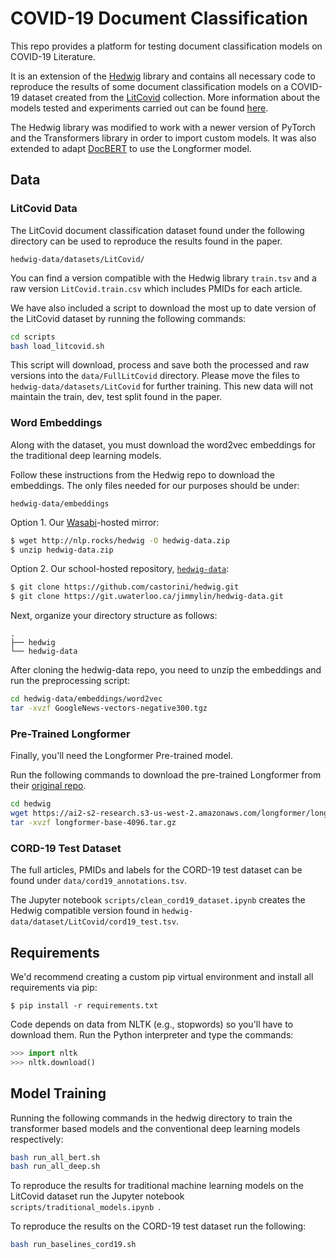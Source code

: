 # COVID-19 Document Classification

This repo provides a platform for testing document classification models on COVID-19 Literature. 

It is an extension of the [Hedwig](https://github.com/castorini/hedwig) library and contains all necessary code to reproduce the results of some document classification models on a COVID-19 dataset created from the [LitCovid](https://www.ncbi.nlm.nih.gov/research/coronavirus/) collection. More information about the models tested and experiments carried out can be found [here]().

The Hedwig library was modified to work with a newer version of PyTorch and the Transformers library in order to import custom models. It was also extended to adapt [DocBERT](https://arxiv.org/abs/1904.08398) to use the Longformer model.

## Data

### LitCovid Data

The LitCovid document classification dataset found under the following directory can be used to reproduce the results found in the paper. 

```
hedwig-data/datasets/LitCovid/
```

You can find a version compatible with the Hedwig library `train.tsv` and a raw version  `LitCovid.train.csv` which includes PMIDs for each article.

We have also included a script to download the most up to date version of the LitCovid dataset by running the following commands:
 
```bash
cd scripts
bash load_litcovid.sh
```

This script will download, process and save both the processed and raw versions into the `data/FullLitCovid` directory. Please move the files to `hedwig-data/datasets/LitCovid` for further training.
This new data will not maintain the train, dev, test split found in the paper.

### Word Embeddings

Along with the dataset, you must download the word2vec embeddings for the traditional deep learning models.

Follow these instructions from the Hedwig repo to download the embeddings. The only files needed for our purposes should be under:
```
hedwig-data/embeddings
```

Option 1. Our [Wasabi](https://wasabi.com/)-hosted mirror:

```bash
$ wget http://nlp.rocks/hedwig -O hedwig-data.zip
$ unzip hedwig-data.zip
```

Option 2. Our school-hosted repository, [`hedwig-data`](https://git.uwaterloo.ca/jimmylin/hedwig-data):

```bash
$ git clone https://github.com/castorini/hedwig.git
$ git clone https://git.uwaterloo.ca/jimmylin/hedwig-data.git
```

Next, organize your directory structure as follows:

```
.
├── hedwig
└── hedwig-data
```

After cloning the hedwig-data repo, you need to unzip the embeddings and run the preprocessing script:

```bash
cd hedwig-data/embeddings/word2vec 
tar -xvzf GoogleNews-vectors-negative300.tgz
```

### Pre-Trained Longformer

Finally, you'll need the Longformer Pre-trained model.

Run the following commands to download the pre-trained Longformer from their [original repo](https://github.com/allenai/longformer).

```bash
cd hedwig
wget https://ai2-s2-research.s3-us-west-2.amazonaws.com/longformer/longformer-base-4096.tar.gz
tar -xvzf longformer-base-4096.tar.gz
```

### CORD-19 Test Dataset

The full articles, PMIDs and labels for the CORD-19 test dataset can be found under `data/cord19_annotations.tsv`.

The Jupyter notebook `scripts/clean_cord19_dataset.ipynb` creates the Hedwig compatible version found in `hedwig-data/dataset/LitCovid/cord19_test.tsv`.

## Requirements

We'd recommend creating a custom pip virtual environment and install all requirements via pip:

```
$ pip install -r requirements.txt
```

Code depends on data from NLTK (e.g., stopwords) so you'll have to download them. 
Run the Python interpreter and type the commands:

```python
>>> import nltk
>>> nltk.download()
```

## Model Training

Running the following commands in the hedwig directory to train the transformer based models and the conventional deep learning models respectively: 

```bash
bash run_all_bert.sh
bash run_all_deep.sh
```

To reproduce the results for traditional machine learning models on the LitCovid dataset run the Jupyter notebook `scripts/traditional_models.ipynb
`.

To reproduce the results on the CORD-19 test dataset run the following:

```bash
bash run_baselines_cord19.sh
```
